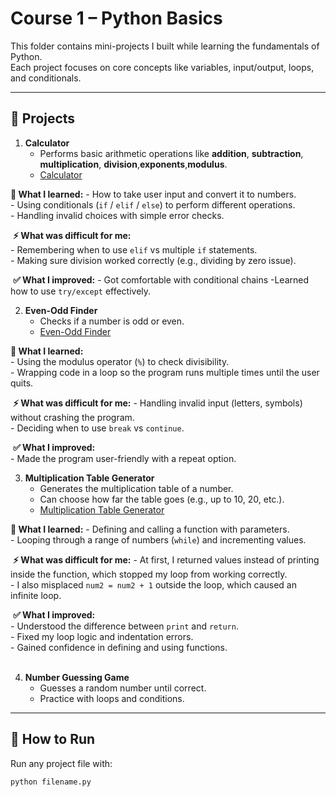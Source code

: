 # Course 1 – Python Basics

This folder contains mini-projects I built while learning the fundamentals of Python.  
Each project focuses on core concepts like variables, input/output, loops, and conditionals.

---

## 📂 Projects

1. **Calculator**  
   - Performs basic arithmetic operations like **addition**, **subtraction**, **multiplication**, **division**,**exponents**,**modulus**.
   - [Calculator](calculator.py)
   
‎**📝 What I learned:**
‎- How to take user input and convert it to numbers.  
‎- Using conditionals (`if` / `elif` / `else`) to perform different operations.  
‎- Handling invalid choices with simple error checks.  

‎
‎**⚡ What was difficult for me:**  
‎- Remembering when to use `elif` vs multiple `if` statements.  
‎- Making sure division worked correctly (e.g., dividing by zero issue).  

‎
‎**✅ What I improved:**
‎- Got comfortable with conditional chains
-Learned how to use `try/except` effectively.      


2. **Even-Odd Finder**  
   - Checks if a number is odd or even.
   - [Even-Odd Finder](even_odd_finder.py)

‎**📝 What I learned:**  
‎- Using the modulus operator (`%`) to check divisibility.  
‎- Wrapping code in a loop so the program runs multiple times until the user quits.  

‎
‎**⚡ What was difficult for me:** 
‎- Handling invalid input (letters, symbols) without crashing the program.  
‎- Deciding when to use `break` vs `continue`. 

‎
‎**✅ What I improved:**  
‎- Made the program user-friendly with a repeat option.  


3. **Multiplication Table Generator**  
   - Generates the multiplication table of a number.  
   - Can choose how far the table goes (e.g., up to 10, 20, etc.).
   - [Multiplication Table Generator](multiplication_table_generator.py)

‎**📝 What I learned:** 
‎- Defining and calling a function with parameters.  
‎- Looping through a range of numbers (`while`) and incrementing values.

‎
‎**⚡ What was difficult for me:** 
‎- At first, I returned values instead of printing inside the function, which stopped my loop from working correctly.  
‎- I also misplaced `num2 = num2 + 1` outside the loop, which caused an infinite loop. 

‎
‎**✅ What I improved:**  
‎- Understood the difference between `print` and `return`.  
‎- Fixed my loop logic and indentation errors.  
‎- Gained confidence in defining and using functions.  
‎

4. **Number Guessing Game** 
   - Guesses a random number until correct.  
   - Practice with loops and conditions.

---

## 🚀 How to Run

Run any project file with:  

```bash
python filename.py
